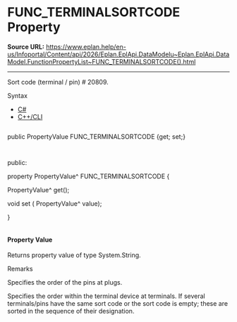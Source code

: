 # FUNC_TERMINALSORTCODE Property

**Source URL:** https://www.eplan.help/en-us/Infoportal/Content/api/2026/Eplan.EplApi.DataModelu~Eplan.EplApi.DataModel.FunctionPropertyList~FUNC_TERMINALSORTCODE().html

---

Sort code (terminal / pin) # 20809.

Syntax

- [C#](#i-syntax-CS)
- [C++/CLI](#i-syntax-CPP2005)

```
```
public PropertyValue FUNC_TERMINALSORTCODE {get; set;}
```
```

```
```
public:

property PropertyValue^ FUNC_TERMINALSORTCODE {

   PropertyValue^ get();

   void set (    PropertyValue^ value);

}
```
```

#### Property Value

Returns property value of type System.String.

Remarks

Specifies the order of the pins at plugs.

Specifies the order within the terminal device at terminals. If several terminals/pins have the same sort code or the sort code is empty; these are sorted in the sequence of their designation.
